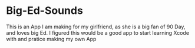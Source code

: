 # Big-Ed-Sounds

This is an App I am making for my girlfriend, as she is a big fan of 90 Day, and loves big Ed.
I figured this would be a good app to start learning Xcode with and pratice making my own App
